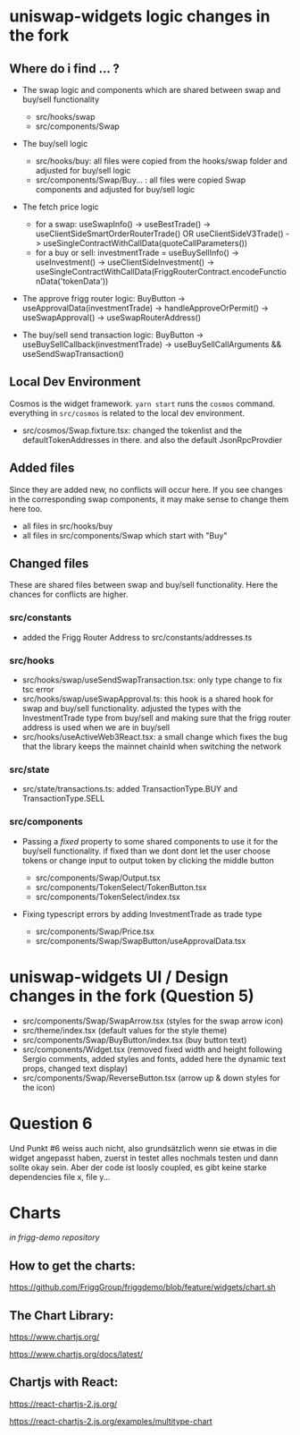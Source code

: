 # uniswap-widgets logic changes in the fork

## Where do i find ... ?

- The swap logic and components which are shared between swap and buy/sell functionality
  - src/hooks/swap
  - src/components/Swap
    
- The buy/sell logic
  - src/hooks/buy: all files were copied from the hooks/swap folder and adjusted for buy/sell logic
  - src/components/Swap/Buy... : all files were copied Swap components and adjusted for buy/sell logic
    
- The fetch price logic
  - for a swap: useSwapInfo() -> useBestTrade() -> useClientSideSmartOrderRouterTrade() OR useClientSideV3Trade()
  -> useSingleContractWithCallData(quoteCallParameters())
  - for a buy or sell: investmentTrade = useBuySellInfo() -> useInvestment() -> useClientSideInvestment() -> 
    useSingleContractWithCallData(FriggRouterContract.encodeFunctionData('tokenData'))

- The approve frigg router logic: BuyButton -> useApprovalData(investmentTrade) -> handleApproveOrPermit() -> useSwapApproval()
-> useSwapRouterAddress()
  
- The buy/sell send transaction logic: BuyButton -> useBuySellCallback(investmentTrade) -> useBuySellCallArguments
&& useSendSwapTransaction()

## Local Dev Environment 
Cosmos is the widget framework. `yarn start` runs the `cosmos` command. everything in `src/cosmos` is related to the 
local dev environment.

- src/cosmos/Swap.fixture.tsx: changed the tokenlist and the defaultTokenAddresses in there. and also the default
JsonRpcProvdier
  
## Added files
Since they are added new, no conflicts will occur here. If you see changes in the corresponding swap components, it may make
sense to change them here too.

- all files in src/hooks/buy
- all files in src/components/Swap which start with "Buy"

## Changed files

These are shared files between swap and buy/sell functionality. Here the chances for conflicts are higher.

### src/constants
- added the Frigg Router Address to src/constants/addresses.ts

### src/hooks
- src/hooks/swap/useSendSwapTransaction.tsx: only type change to fix tsc error
- src/hooks/swap/useSwapApproval.ts: this hook is a shared hook for swap and buy/sell functionality. adjusted the types 
  with the InvestmentTrade type from buy/sell and making sure that the frigg router address is used when we are in buy/sell
- src/hooks/useActiveWeb3React.tsx: a small change which fixes the bug that the library keeps the mainnet chainId when
switching the network
  
### src/state
- src/state/transactions.ts: added TransactionType.BUY and TransactionType.SELL

### src/components

- Passing a _fixed_ property to some shared components to use it for the buy/sell functionality. if fixed than we dont
  dont let the user choose tokens or change input to output token by clicking the middle button
  - src/components/Swap/Output.tsx
  - src/components/TokenSelect/TokenButton.tsx
  - src/components/TokenSelect/index.tsx
    

- Fixing typescript errors by adding InvestmentTrade as trade type
  - src/components/Swap/Price.tsx
  - src/components/Swap/SwapButton/useApprovalData.tsx
    




# uniswap-widgets UI / Design changes in the fork (Question 5)

- src/components/Swap/SwapArrow.tsx (styles for the swap arrow icon)
- src/theme/index.tsx (default values for the style theme) 
- src/components/Swap/BuyButton/index.tsx (buy button text) 
- src/components/Widget.tsx (removed fixed width and height following Sergio comments, added styles and fonts, added here the dynamic text props, changed text display)
- src/components/Swap/ReverseButton.tsx (arrow up & down styles for the icon)


# Question 6
Und Punkt #6 weiss auch nicht, also grundsätzlich wenn sie etwas in die widget angepasst haben, zuerst in testet alles nochmals testen und dann sollte okay sein. Aber der code ist loosly coupled, es gibt keine starke dependencies file x, file y…





# Charts
_in frigg-demo repository_

## How to get the charts:
https://github.com/FriggGroup/friggdemo/blob/feature/widgets/chart.sh

## The Chart Library:
https://www.chartjs.org/

https://www.chartjs.org/docs/latest/

## Chartjs with React:
https://react-chartjs-2.js.org/

https://react-chartjs-2.js.org/examples/multitype-chart